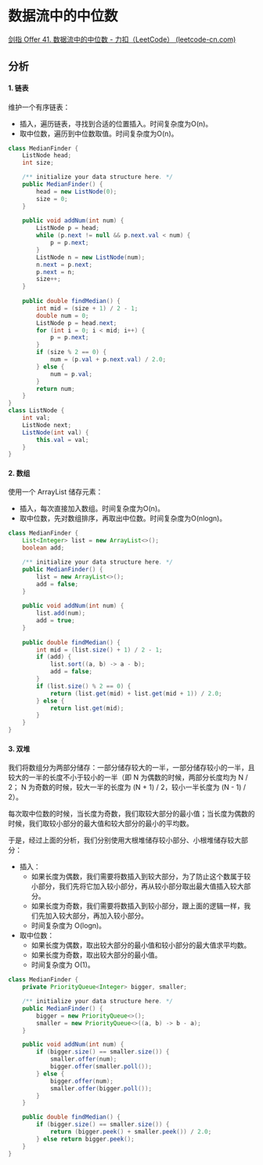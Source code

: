 # 数据流中的中位数

[剑指 Offer 41. 数据流中的中位数 - 力扣（LeetCode） (leetcode-cn.com)](https://leetcode-cn.com/problems/shu-ju-liu-zhong-de-zhong-wei-shu-lcof/)

## 分析

#### 1. 链表

维护一个有序链表：

*   插入，遍历链表，寻找到合适的位置插入。时间复杂度为O(n)。
*   取中位数，遍历到中位数取值。时间复杂度为O(n)。

```java
class MedianFinder {
    ListNode head;
    int size;

    /** initialize your data structure here. */
    public MedianFinder() {
        head = new ListNode(0);
        size = 0;
    }
    
    public void addNum(int num) {
        ListNode p = head;
        while (p.next != null && p.next.val < num) {
            p = p.next;
        }
        ListNode n = new ListNode(num);
        n.next = p.next;
        p.next = n;
        size++;
    }
    
    public double findMedian() {
        int mid = (size + 1) / 2 - 1;
        double num = 0;
        ListNode p = head.next;
        for (int i = 0; i < mid; i++) {
            p = p.next;
        }
        if (size % 2 == 0) {
            num = (p.val + p.next.val) / 2.0;
        } else {
            num = p.val;
        }
        return num;
    }
}
class ListNode {
    int val;
    ListNode next;
    ListNode(int val) {
        this.val = val;
    }
}

```

#### 2. 数组

使用一个 ArrayList 储存元素：

*   插入，每次直接加入数组。时间复杂度为O(n)。
*   取中位数，先对数组排序，再取出中位数。时间复杂度为O(nlogn)。

```java
class MedianFinder {
    List<Integer> list = new ArrayList<>();
    boolean add;

    /** initialize your data structure here. */
    public MedianFinder() {
        list = new ArrayList<>();
        add = false;
    }
    
    public void addNum(int num) {
        list.add(num);
        add = true;
    }
    
    public double findMedian() {
        int mid = (list.size() + 1) / 2 - 1;
        if (add) {
            list.sort((a, b) -> a - b);
            add = false;
        }
        if (list.size() % 2 == 0) {
            return (list.get(mid) + list.get(mid + 1)) / 2.0;
        } else {
            return list.get(mid);
        }
    }
}
```

#### 3. 双堆

我们将数组分为两部分储存：一部分储存较大的一半，一部分储存较小的一半，且较大的一半的长度不小于较小的一半（即 N 为偶数的时候，两部分长度均为 N / 2； N 为奇数的时候，较大一半的长度为 (N + 1) / 2，较小一半长度为 (N - 1) / 2）。

每次取中位数的时候，当长度为奇数，我们取较大部分的最小值；当长度为偶数的时候，我们取较小部分的最大值和较大部分的最小的平均数。

于是，经过上面的分析，我们分别使用大根堆储存较小部分、小根堆储存较大部分：

*   插入：
    *   如果长度为偶数，我们需要将数插入到较大部分，为了防止这个数属于较小部分，我们先将它加入较小部分，再从较小部分取出最大值插入较大部分。
    *   如果长度为奇数，我们需要将数插入到较小部分，跟上面的逻辑一样，我们先加入较大部分，再加入较小部分。
    *   时间复杂度为 O(logn)。
*   取中位数：
    *   如果长度为偶数，取出较大部分的最小值和较小部分的最大值求平均数。
    *   如果长度为奇数，取出较大部分的最小值。
    *   时间复杂度为 O(1)。

```java
class MedianFinder {
    private PriorityQueue<Integer> bigger, smaller;

    /** initialize your data structure here. */
    public MedianFinder() {
        bigger = new PriorityQueue<>();
        smaller = new PriorityQueue<>((a, b) -> b - a);
    }

    public void addNum(int num) {
        if (bigger.size() == smaller.size()) {
            smaller.offer(num);
            bigger.offer(smaller.poll());
        } else {
            bigger.offer(num);
            smaller.offer(bigger.poll());
        }
    }

    public double findMedian() {
        if (bigger.size() == smaller.size()) {
            return (bigger.peek() + smaller.peek()) / 2.0;
        } else return bigger.peek();
    }
}
```

